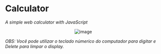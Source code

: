 # Calculator
_A simple web calculator with JavaScript_

<div align="center">
  
![image](https://user-images.githubusercontent.com/79323700/156232709-55b57227-2b9c-44d9-8324-3a73ad7e0bb3.png)
  
</div>

_OBS: Você pode utilizar o teclado númerico do computador para digitar e Delete para limpar o display._
